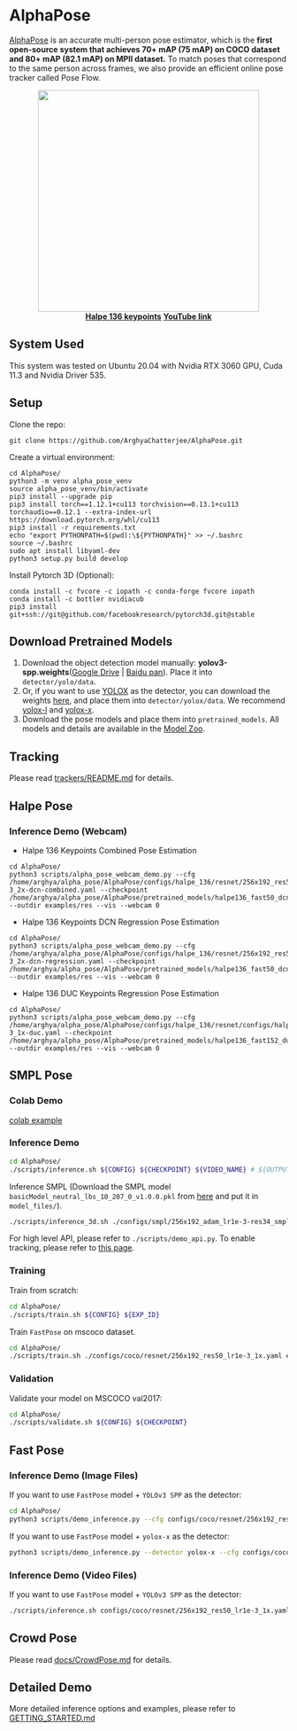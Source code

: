 # AlphaPose

[AlphaPose](http://www.mvig.org/research/alphapose.html) is an accurate multi-person pose estimator, which is the **first open-source system that achieves 70+ mAP (75 mAP) on COCO dataset and 80+ mAP (82.1 mAP) on MPII dataset.** To match poses that correspond to the same person across frames, we also provide an efficient online pose tracker called Pose Flow. 

<div align="center">
    <img src="docs/alphapose_136.gif", width="400"alt><br>
    <b><a href="https://github.com/Fang-Haoshu/Halpe-FullBody">Halpe 136 keypoints</a></b>
    <b><a href="https://www.youtube.com/watch?v=opqmuJQpZTg">YouTube link</a></b><br>
</div>

## System Used
This system was tested on Ubuntu 20.04 with Nvidia RTX 3060 GPU, Cuda 11.3 and Nvidia Driver 535. 

## Setup
Clone the repo:
```
git clone https://github.com/ArghyaChatterjee/AlphaPose.git
```
Create a virtual environment:
```
cd AlphaPose/
python3 -m venv alpha_pose_venv
source alpha_pose_venv/bin/activate
pip3 install --upgrade pip
pip3 install torch==1.12.1+cu113 torchvision==0.13.1+cu113 torchaudio==0.12.1 --extra-index-url https://download.pytorch.org/whl/cu113
pip3 install -r requirements.txt
echo "export PYTHONPATH=$(pwd):\${PYTHONPATH}" >> ~/.bashrc
source ~/.bashrc
sudo apt install libyaml-dev
python3 setup.py build develop
```
Install Pytorch 3D (Optional):
```
conda install -c fvcore -c iopath -c conda-forge fvcore iopath
conda install -c bottler nvidiacub
pip3 install git+ssh://git@github.com/facebookresearch/pytorch3d.git@stable
```

## Download Pretrained Models
1. Download the object detection model manually: **yolov3-spp.weights**([Google Drive](https://drive.google.com/open?id=1D47msNOOiJKvPOXlnpyzdKA3k6E97NTC) | [Baidu pan](https://pan.baidu.com/s/1Zb2REEIk8tcahDa8KacPNA)). Place it into `detector/yolo/data`.
2. Or, if you want to use [YOLOX](https://github.com/Megvii-BaseDetection/YOLOX) as the detector, you can download the weights [here](https://github.com/Megvii-BaseDetection/YOLOX), and place them into `detector/yolox/data`. We recommend [yolox-l](https://github.com/Megvii-BaseDetection/YOLOX/releases/download/0.1.1rc0/yolox_l.pth) and [yolox-x](https://github.com/Megvii-BaseDetection/YOLOX/releases/download/0.1.1rc0/yolox_x.pth).
3. Download the pose models and place them into `pretrained_models`. All models and details are available in the [Model Zoo](docs/MODEL_ZOO.md).

## Tracking 
Please read [trackers/README.md](trackers/) for details.

## Halpe Pose
### Inference Demo (Webcam) 
- Halpe 136 Keypoints Combined Pose Estimation
```
cd AlphaPose/ 
python3 scripts/alpha_pose_webcam_demo.py --cfg /home/arghya/alpha_pose/AlphaPose/configs/halpe_136/resnet/256x192_res50_lr1e-3_2x-dcn-combined.yaml --checkpoint /home/arghya/alpha_pose/AlphaPose/pretrained_models/halpe136_fast50_dcn_combined_256x192_10handweight.pth --outdir examples/res --vis --webcam 0
```
- Halpe 136 Keypoints DCN Regression Pose Estimation
```
cd AlphaPose/ 
python3 scripts/alpha_pose_webcam_demo.py --cfg /home/arghya/alpha_pose/AlphaPose/configs/halpe_136/resnet/256x192_res50_lr1e-3_2x-dcn-regression.yaml --checkpoint /home/arghya/alpha_pose/AlphaPose/pretrained_models/halpe136_fast50_dcn_regression_256x192.pth --outdir examples/res --vis --webcam 0
```
- Halpe 136 DUC Keypoints Regression Pose Estimation
```
cd AlphaPose/ 
python3 scripts/alpha_pose_webcam_demo.py --cfg /home/arghya/alpha_pose/AlphaPose/configs/halpe_136/resnet/configs/halpe_136/resnet/256x192_res152_lr1e-3_1x-duc.yaml --checkpoint /home/arghya/alpha_pose/AlphaPose/pretrained_models/halpe136_fast152_duc_regression_256x192.pth --outdir examples/res --vis --webcam 0
```

## SMPL Pose 
### Colab Demo
[colab example](https://colab.research.google.com/drive/1_3Wxi4H3QGVC28snL3rHIoeMAwI2otMR?usp=sharing) 

### Inference Demo
``` bash
cd AlphaPose/
./scripts/inference.sh ${CONFIG} ${CHECKPOINT} ${VIDEO_NAME} # ${OUTPUT_DIR}, optional
```

Inference SMPL (Download the SMPL model `basicModel_neutral_lbs_10_207_0_v1.0.0.pkl` from [here](https://smpl.is.tue.mpg.de/) and put it in `model_files/`).
``` bash
./scripts/inference_3d.sh ./configs/smpl/256x192_adam_lr1e-3-res34_smpl_24_3d_base_2x_mix.yaml ${CHECKPOINT} ${VIDEO_NAME} # ${OUTPUT_DIR}, optional
```
For high level API, please refer to `./scripts/demo_api.py`. To enable tracking, please refer to [this page](./trackers).

### Training 
Train from scratch:
``` bash
cd AlphaPose/
./scripts/train.sh ${CONFIG} ${EXP_ID}
```

Train `FastPose` on mscoco dataset.
``` bash
cd AlphaPose/
./scripts/train.sh ./configs/coco/resnet/256x192_res50_lr1e-3_1x.yaml exp_fastpose
```

### Validation 
Validate your model on MSCOCO val2017:
``` bash
cd AlphaPose/
./scripts/validate.sh ${CONFIG} ${CHECKPOINT}
```

## Fast Pose 
### Inference Demo (Image Files)

If you want to use `FastPose` model + `YOLOv3 SPP` as the detector:
``` bash
cd AlphaPose/
python3 scripts/demo_inference.py --cfg configs/coco/resnet/256x192_res50_lr1e-3_1x.yaml --checkpoint pretrained_models/fast_res50_256x192.pth --indir examples/demo/
```

If you want to use `FastPose` model + `yolox-x` as the detector:
```bash
python3 scripts/demo_inference.py --detector yolox-x --cfg configs/coco/resnet/256x192_res50_lr1e-3_1x.yaml --checkpoint pretrained_models/fast_res50_256x192.pth --indir examples/demo/
```

### Inference Demo (Video Files)

If you want to use `FastPose` model + `YOLOv3 SPP` as the detector:
``` bash
./scripts/inference.sh configs/coco/resnet/256x192_res50_lr1e-3_1x.yaml pretrained_models/fast_res50_256x192.pth ${VIDEO_NAME}
```

## Crowd Pose
Please read [docs/CrowdPose.md](docs/CrowdPose.md) for details.

## Detailed Demo
More detailed inference options and examples, please refer to [GETTING_STARTED.md](docs/GETTING_STARTED.md)
